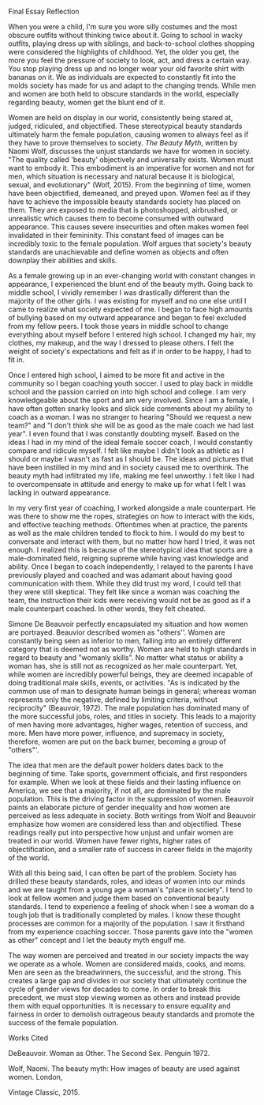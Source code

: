 Final Essay Reflection

When you were a child, I\'m sure you wore silly costumes and the most
obscure outfits without thinking twice about it. Going to school in
wacky outfits, playing dress up with siblings, and back-to-school
clothes shopping were considered the highlights of childhood. Yet, the
older you get, the more you feel the pressure of society to look, act,
and dress a certain way. You stop playing dress up and no longer wear
your old favorite shirt with bananas on it. We as individuals are
expected to constantly fit into the molds society has made for us and
adapt to the changing trends. While men and women are both held to
obscure standards in the world, especially regarding beauty, women get
the blunt end of it.

Women are held on display in our world, consistently being stared at,
judged, ridiculed, and objectified. These stereotypical beauty standards
ultimately harm the female population, causing women to always feel as
if they have to prove themselves to society. *The Beauty Myth*, written
by Naomi Wolf, discusses the unjust standards we have for women in
society. "The quality called 'beauty' objectively and universally
exists. Women must want to embody it. This embodiment is an imperative
for women and not for men, which situation is necessary and natural
because it is biological, sexual, and evolutionary" (Wolf, 2015). From
the beginning of time, women have been objectified, demeaned, and preyed
upon. Women feel as if they have to achieve the impossible beauty
standards society has placed on them. They are exposed to media that is
photoshopped, airbrushed, or unrealistic which causes them to become
consumed with outward appearance. This causes severe insecurities and
often makes women feel invalidated in their femininity. This constant
feed of images can be incredibly toxic to the female population. Wolf
argues that society\'s beauty standards are unachievable and define
women as objects and often downplay their abilities and skills.

As a female growing up in an ever-changing world with constant changes
in appearance, I experienced the blunt end of the beauty myth. Going
back to middle school, I vividly remember I was drastically different
than the majority of the other girls. I was existing for myself and no
one else until I came to realize what society expected of me. I began to
face high amounts of bullying based on my outward appearance and began
to feel excluded from my fellow peers. I took those years in middle
school to change everything about myself before I entered high school. I
changed my hair, my clothes, my makeup, and the way I dressed to please
others. I felt the weight of society\'s expectations and felt as if in
order to be happy, I had to fit in.

Once I entered high school, I aimed to be more fit and active in the
community so I began coaching youth soccer. I used to play back in
middle school and the passion carried on into high school and college. I
am very knowledgeable about the sport and am very involved. Since I am a
female, I have often gotten snarky looks and slick side comments about
my ability to coach as a woman. I was no stranger to hearing "Should we
request a new team?" and "I don\'t think she will be as good as the male
coach we had last year". I even found that I was constantly doubting
myself. Based on the ideas I had in my mind of the ideal female soccer
coach, I would constantly compare and ridicule myself. I felt like maybe
I didn't look as athletic as I should or maybe I wasn't as fast as I
should be. The ideas and pictures that have been instilled in my mind
and in society caused me to overthink. The beauty myth had infiltrated
my life, making me feel unworthy. I felt like I had to overcompensate in
attitude and energy to make up for what I felt I was lacking in outward
appearance.

In my very first year of coaching, I worked alongside a male
counterpart. He was there to show me the ropes, strategies on how to
interact with the kids, and effective teaching methods. Oftentimes when
at practice, the parents as well as the male children tended to flock to
him. I would do my best to conversate and interact with them, but no
matter how hard I tried, it was not enough. I realized this is because
of the stereotypical idea that sports are a male-dominated field,
reigning supreme while having vast knowledge and ability. Once I began
to coach independently, I relayed to the parents I have previously
played and coached and was adamant about having good communication with
them. While they did trust my word, I could tell that they were still
skeptical. They felt like since a woman was coaching the team, the
instruction their kids were receiving would not be as good as if a male
counterpart coached. In other words, they felt cheated.

Simone De Beauvoir perfectly encapsulated my situation and how women are
portrayed. Beauvior described women as "others\'\'. Women are constantly
being seen as inferior to men, falling into an entirely different
category that is deemed not as worthy. Women are held to high standards
in regard to beauty and "womanly skills". No matter what status or
ability a woman has, she is still not as recognized as her male
counterpart. Yet, while women are incredibly powerful beings, they are
deemed incapable of doing traditional male skills, events, or
activities. "As is indicated by the common use of man to designate human
beings in general; whereas woman represents only the negative, defined
by limiting criteria, without reciprocity" (Beauvoir, 1972). The male
population has dominated many of the more successful jobs, roles, and
titles in society. This leads to a majority of men having more
advantages, higher wages, retention of success, and more. Men have more
power, influence, and supremacy in society, therefore, women are put on
the back burner, becoming a group of "others"\'.

The idea that men are the default power holders dates back to the
beginning of time. Take sports, government officials, and first
responders for example. When we look at these fields and their lasting
influence on America, we see that a majority, if not all, are dominated
by the male population. This is the driving factor in the suppression of
women. Beauvoir paints an elaborate picture of gender inequality and how
women are perceived as less adequate in society. Both writings from Wolf
and Beauvoir emphasize how women are considered less than and
objectified. These readings really put into perspective how unjust and
unfair women are treated in our world. Women have fewer rights, higher
rates of objectification, and a smaller rate of success in career fields
in the majority of the world.

With all this being said, I can often be part of the problem. Society
has drilled these beauty standards, roles, and ideas of women into our
minds and we are taught from a young age a woman's "place in society". I
tend to look at fellow women and judge them based on conventional beauty
standards. I tend to experience a feeling of shock when I see a woman do
a tough job that is traditionally completed by males. I know these
thought processes are common for a majority of the population. I saw it
firsthand from my experience coaching soccer. Those parents gave into
the "women as other" concept and I let the beauty myth engulf me.

The way women are perceived and treated in our society impacts the way
we operate as a whole. Women are considered maids, cooks, and moms. Men
are seen as the breadwinners, the successful, and the strong. This
creates a large gap and divides in our society that ultimately continue
the cycle of gender views for decades to come. In order to break this
precedent, we must stop viewing women as others and instead provide them
with equal opportunities. It is necessary to ensure equality and
fairness in order to demolish outrageous beauty standards and promote
the success of the female population.

Works Cited

DeBeauvoir. Woman as Other. The Second Sex. Penguin 1972.

Wolf, Naomi. The beauty myth: How images of beauty are used against
women. London,

Vintage Classic, 2015.
